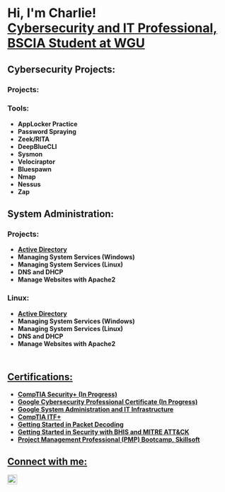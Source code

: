 <h1>Hi, I'm Charlie! <br/><a href="https://www.linkedin.com/in/charlesbarnes37/">Cybersecurity and IT Professional, BSCIA Student at WGU</a>
 
<h2>Cybersecurity Projects:</h2>
<h3>Projects:</h3>
<h3>Tools:</h3>

- <b>AppLocker Practice</b>
- <b>Password Spraying</b>
- <b>Zeek/RITA</b>
- <b>DeepBlueCLI</b>
- <b>Sysmon</b>
- <b>Velociraptor</b>
- <b>Bluespawn</b>
- <b>Nmap</b>
- <b>Nessus</b>
- <b>Zap</b>

<h2>System Administration:</h2>
<h3>Projects:</h3>

- <b/><a href="https://github.com/charlesbarnes37/ActiveDirectoryLab/tree/main">Active Directory</a>
- <b>Managing System Services (Windows)</b>  
- <b>Managing System Services (Linux)</b>
- <b>DNS and DHCP</b>
- <b>Manage Websites with Apache2</b>

<h3>Linux:</h3>

- <b/><a href="https://github.com/charlesbarnes37/ActiveDirectoryLab/tree/main">Active Directory</a>
- <b>Managing System Services (Windows)</b>  
- <b>Managing System Services (Linux)</b>
- <b>DNS and DHCP</b>
- <b>Manage Websites with Apache2</b>

<h2><br/><a href="https://www.linkedin.com/in/charlesbarnes37/">Certifications:</h2>

  - <b>CompTIA Security+ (In Progress)</b>
  - <b>Google Cybersecurity Professional Certificate (In Progress)</b>
  - <b>Google System Administration and IT Infrastructure</b>
  - <b>CompTIA ITF+</b>
  - <b>Getting Started in Packet Decoding</b>
  - <b>Getting Started in Security with BHIS and MITRE ATT&CK</b>
  - <b>Project Management Professional (PMP) Bootcamp, Skillsoft</b>
  
<h2>Connect with me:</h2>

[<img align="left" alt="JoshMadakor | LinkedIn" width="22px" src="https://cdn.jsdelivr.net/npm/simple-icons@v3/icons/linkedin.svg" />][linkedin]

[linkedin]: https://linkedin.com/in/charlesbarnes37

<!--
**joshmadakor1/joshmadakor1** is a ✨ _special_ ✨ repository because its `README.md` (this file) appears on your GitHub profile.

Here are some ideas to get you started:

- 🔭 I’m currently working on ...
- 🌱 I’m currently learning ...
- 👯 I’m looking to collaborate on ...
- 🤔 I’m looking for help with ...
- 💬 Ask me about ...
- 📫 How to reach me: ...
- 😄 Pronouns: ...
- ⚡ Fun fact: ...
-->
